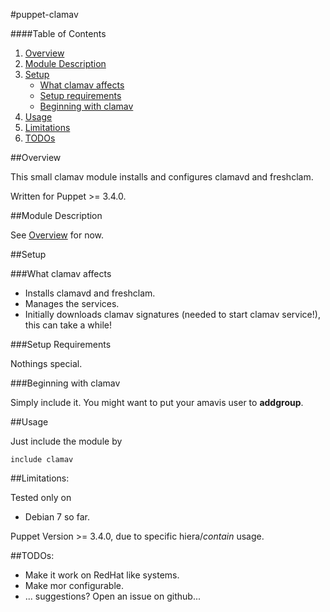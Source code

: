 #puppet-clamav

####Table of Contents

1. [Overview](#overview)
2. [Module Description](#module-description)
3. [Setup](#setup)
    * [What clamav affects](#what-clamav-affects)
    * [Setup requirements](#setup-requirements)
    * [Beginning with clamav](#beginning-with-clamav)
4. [Usage](#usage)
5. [Limitations](#limitations)
6. [TODOs](#todos)

##Overview

This small clamav module installs and configures clamavd and freshclam.

Written for Puppet >= 3.4.0.

##Module Description

See [Overview](#overview) for now.

##Setup

###What clamav affects

* Installs clamavd and freshclam.
* Manages the services.
* Initially downloads clamav signatures (needed to start clamav service!), this can take a while!

###Setup Requirements

Nothings special.
	
###Beginning with clamav	

Simply include it. You might want to put your amavis user to **addgroup**.

##Usage

Just include the module by 

```puppet
include clamav
```

##Limitations:

Tested only on 
* Debian 7
so far.

Puppet Version >= 3.4.0, due to specific hiera/*contain* usage.

##TODOs:

* Make it work on RedHat like systems.
* Make mor configurable.
* ... suggestions? Open an issue on github...
